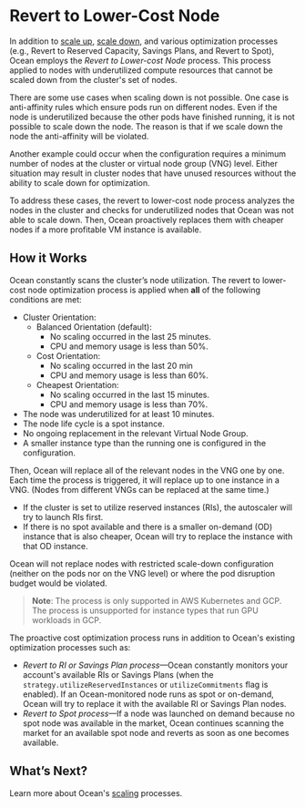 # Revert to Lower-Cost Node

In addition to [scale up](ocean/features/scaling-kubernetes?id=scale-up), [scale down](ocean/features/scaling-kubernetes?id=scale-down), and various optimization processes (e.g., Revert to Reserved Capacity, Savings Plans, and Revert to Spot), Ocean employs the *Revert to Lower-cost Node* process. This process applied to nodes with underutilized compute resources that cannot be scaled down from the cluster's set of nodes.

There are some use cases when scaling down is not possible. One case is anti-affinity rules which ensure pods run on different nodes. Even if the node is underutilized because the other pods have finished running, it is not possible to scale down the node. The reason is that if we scale down the node the anti-affinity will be violated.

Another example could occur when the configuration requires a minimum number of nodes at the cluster or virtual node group (VNG) level. Either situation may result in cluster nodes that have unused resources without the ability to scale down for optimization.

To address these cases, the revert to lower-cost node process analyzes the nodes in the cluster and checks for underutilized nodes that Ocean was not able to scale down. Then, Ocean proactively replaces them with cheaper nodes if a more profitable VM instance is available.

## How it Works

Ocean constantly scans the cluster’s node utilization. The revert to lower-cost node optimization process is applied when **all** of the following conditions are met:

*  Cluster Orientation:
   *  Balanced Orientation (default):
      *  No scaling occurred in the last 25 minutes.
      *  CPU and memory usage is less than 50%.
   *  Cost Orientation:
      *  No scaling occurred in the last 20 min
      *  CPU and memory usage is less than 60%.
   *  Cheapest Orientation:
      *  No scaling occurred in the last 15 minutes.
      *  CPU and memory usage is less than 70%.
*  The node was underutilized for at least 10 minutes.
*  The node life cycle is a spot instance.
*  No ongoing replacement in the relevant Virtual Node Group.
*  A smaller instance type than the running one is configured in the configuration.

Then, Ocean will replace all of the relevant nodes in the VNG one by one. Each time the process is triggered, it will replace up to one instance in a VNG. (Nodes from different VNGs can be replaced at the same time.)
- If the cluster is set to utilize reserved instances (RIs), the autoscaler will try to launch RIs first.
- If there is no spot available and there is a smaller on-demand (OD) instance that is also cheaper, Ocean will try to replace the instance with that OD instance.

Ocean will not replace nodes with restricted scale-down configuration (neither on the pods nor on the VNG level) or where the pod disruption budget would be violated.

> **Note**: The process is only supported in AWS Kubernetes and GCP. The process is unsupported for instance types that run GPU workloads in GCP.

The proactive cost optimization process runs in addition to Ocean's existing optimization processes such as:
- *Revert to RI or Savings Plan process*—Ocean constantly monitors your account's available RIs or Savings Plans (when the `strategy.utilizeReservedInstances` or `utilizeCommitments` flag is enabled). If an Ocean-monitored node runs as spot or on-demand, Ocean will try to replace it with the available RI or Savings Plan nodes.
- *Revert to Spot process*—If a node was launched on demand because no spot node was available in the market, Ocean continues scanning the market for an available spot node and reverts as soon as one becomes available.

## What’s Next?

Learn more about Ocean's [scaling](ocean/features/scaling-kubernetes) processes.
